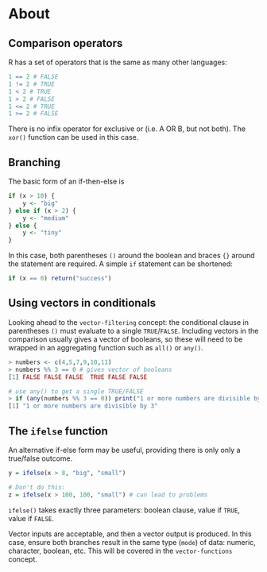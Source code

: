 # About

## Comparison operators

R has a set of operators that is the same as many other languages:

```R
1 == 2 # FALSE
1 != 2 # TRUE
1 < 2 # TRUE
1 > 2 # FALSE
1 <= 2 # TRUE
1 >= 2 # FALSE
```

There is no infix operator for exclusive or (i.e. A OR B, but not both). The `xor()` function can be used in this case.

## Branching

The basic form of an if-then-else is 

```R
if (x > 10) {
    y <- "big"
} else if (x > 2) {
    y <- "medium"
} else {
    y <- "tiny"
}
```

In this case, both parentheses `()` around the boolean and braces `{}` around the statement are required. 
A simple `if` statement can be shortened:

```R
if (x == 0) return("success")
```

## Using vectors in conditionals

Looking ahead to the `vector-filtering` concept: the conditional clause in parentheses `()` must evaluate to a single `TRUE`/`FALSE`. 
Including vectors in the comparison usually gives a vector of booleans, so these will need to be wrapped in an aggregating function such as `all()` or `any()`.

```R
> numbers <- c(4,5,7,9,10,11)
> numbers %% 3 == 0 # gives vector of booleans
[1] FALSE FALSE FALSE  TRUE FALSE FALSE

# use any() to get a single TRUE/FALSE
> if (any(numbers %% 3 == 0)) print("1 or more numbers are divisible by 3")
[1] "1 or more numbers are divisible by 3"
```

## The `ifelse` function

An alternative if-else form may be useful, providing there is only only a true/false outcome.

```R
y = ifelse(x > 8, "big", "small")

# Don't do this:
z = ifelse(x > 100, 100, "small") # can lead to problems
```

`ifelse()` takes exactly three parameters: boolean clause, value if `TRUE`, value if `FALSE`.

Vector inputs are acceptable, and then a vector output is produced. 
In this case, ensure both branches result in the same type (`mode`) of data: numeric, character, boolean, etc.
This will be covered in the `vector-functions` concept. 
